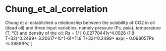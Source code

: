 # Chung_et_al_correlation
Chung et al established a relationship between the solubility of CO2 in oil (dead  oil) and three input variables, namely pressure (Ps, psia), temperature (T, °C) and density  of the oil:
Rs = 1/ [ 0.02770441γ^4.0928  (1.8 T+32)^0.2499+ 3.20617×10^(-6)×(1.8 T+32)^0.2499× exp( - 0.098057Ps     -5.3889/Ps) ]
